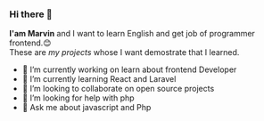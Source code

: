 ### Hi there 👋


**I'am Marvin** and I want to learn English and get job of programmer frontend.:blush:  
These are _my projects_ whose I want demostrate that I learned.

- 🔭 I’m currently working on learn about frontend Developer
- 🌱 I’m currently learning React and Laravel
- 👯 I’m looking to collaborate on open source projects
- 🤔 I’m looking for help with php
- 💬 Ask me about javascript and Php

